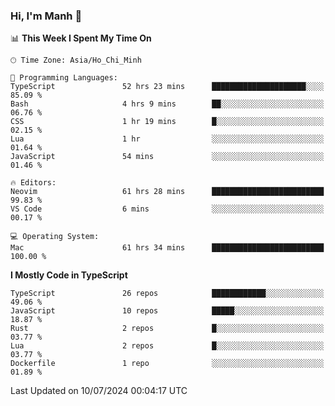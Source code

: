 ### Hi, I'm Manh 👋

<!--START_SECTION:waka-->
📊 **This Week I Spent My Time On** 

```text
🕑︎ Time Zone: Asia/Ho_Chi_Minh

💬 Programming Languages: 
TypeScript               52 hrs 23 mins      █████████████████████░░░░   85.09 % 
Bash                     4 hrs 9 mins        ██░░░░░░░░░░░░░░░░░░░░░░░   06.76 % 
CSS                      1 hr 19 mins        █░░░░░░░░░░░░░░░░░░░░░░░░   02.15 % 
Lua                      1 hr                ░░░░░░░░░░░░░░░░░░░░░░░░░   01.64 % 
JavaScript               54 mins             ░░░░░░░░░░░░░░░░░░░░░░░░░   01.46 % 

🔥 Editors: 
Neovim                   61 hrs 28 mins      █████████████████████████   99.83 % 
VS Code                  6 mins              ░░░░░░░░░░░░░░░░░░░░░░░░░   00.17 % 

💻 Operating System: 
Mac                      61 hrs 34 mins      █████████████████████████   100.00 % 
```

**I Mostly Code in TypeScript** 

```text
TypeScript               26 repos            ████████████░░░░░░░░░░░░░   49.06 % 
JavaScript               10 repos            █████░░░░░░░░░░░░░░░░░░░░   18.87 % 
Rust                     2 repos             █░░░░░░░░░░░░░░░░░░░░░░░░   03.77 % 
Lua                      2 repos             █░░░░░░░░░░░░░░░░░░░░░░░░   03.77 % 
Dockerfile               1 repo              ░░░░░░░░░░░░░░░░░░░░░░░░░   01.89 % 
```




 Last Updated on 10/07/2024 00:04:17 UTC
<!--END_SECTION:waka-->

